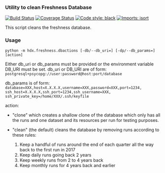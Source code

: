 ### Utility to clean Freshness Database
[![Build Status](https://github.com/OCHA-DAP/hdx-data-freshness-dbclean/actions/workflows/run-python-tests.yml/badge.svg)](https://github.com/OCHA-DAP/hdx-data-freshness-dbclean/actions/workflows/run-python-tests.yml)
[![Coverage Status](https://codecov.io/gh/OCHA-DAP/hdx-data-freshness-dbclean/branch/main/graph/badge.svg?token=JpWZc5js4y)](https://codecov.io/gh/OCHA-DAP/hdx-data-freshness-dbclean)
[![Code style: black](https://img.shields.io/badge/code%20style-black-000000.svg)](https://github.com/psf/black)
[![Imports: isort](https://img.shields.io/badge/%20imports-isort-%231674b1?style=flat&labelColor=ef8336)](https://pycqa.github.io/isort/)


This script cleans the freshness database.


### Usage

    python -m hdx.freshness.dbactions [-db/--db_uri=] [-dp/--db_params=] [action]

Either db_uri or db_params must be provided or the environment variable DB_URI
must be set. db_uri or DB_URI are of form: 
`postgresql+psycopg://user:password@host:port/database`

db_params is of form:
`database=XXX,host=X.X.X.X,username=XXX,password=XXX,port=1234,
ssh_host=X.X.X.X,ssh_port=1234,ssh_username=XXX,
ssh_private_key=/home/XXX/.ssh/keyfile`

action: 

- "clone" which creates a shallow clone of the database which only
has all the runs and one dataset and its resources per run for testing 
purposes.

- "clean" (the default) cleans the database by removing runs according to these 
rules:
  1. Keep a handful of runs around the end of each quarter all the way back to 
  the first run in 2017
  2. Keep daily runs going back 2 years
  3. Keep weekly runs from 2 to 4 years back
  4. Keep monthly runs for 4 years back and earlier